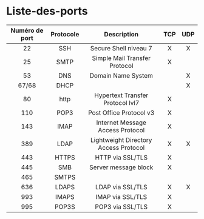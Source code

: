 # Liste-des-ports

|Numéro de port|Protocole|Description|TCP|UDP|
|:--:|:--:|:--:|:--:|:--:|
|22|SSH|Secure Shell niveau 7|X|X|
|25|SMTP|Simple Mail Transfer Protocol|X||
|53|DNS|Domain Name System||X|
|67/68|DHCP|||X|
|80|http|Hypertext Transfer Protocol lvl7|X||
|110|POP3|Post Office Protocol v3|X||
|143|IMAP|Internet Message Access Protocol|X||
|389|LDAP|Lightweight Directory Access Protocol|X|X|
|443|HTTPS|HTTP via SSL/TLS|X||
|445|SMB|Server message block|X||
|465|SMTPS|
|636|LDAPS|LDAP via SSL/TLS|X|X|
|993|IMAPS|IMAP via SSL/TLS|X||
|995|POP3S|POP3 via SSL/TLS|X||




